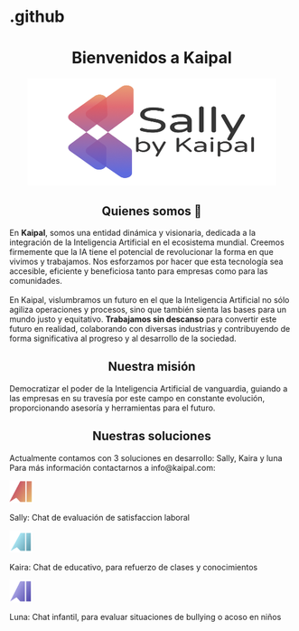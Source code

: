 # .github
<div align="center">
<h1 font-size=22px>Bienvenidos a Kaipal</h1>

<img src="images/logo.png" height=190px width=440px />

<h2 font-size=20px> Quienes somos &#128075;</h2>
</div>

<div align="left">
  
<p font-size=16px>En <strong>Kaipal</strong>, somos una entidad dinámica y visionaria, dedicada a la integración de la Inteligencia Artificial en el ecosistema mundial. Creemos firmemente que la IA tiene el potencial de revolucionar la forma en que vivimos y trabajamos. Nos esforzamos por hacer que esta tecnología sea accesible, eficiente y beneficiosa tanto para empresas como para las comunidades. <br> <br> En Kaipal, vislumbramos un futuro en el que la Inteligencia Artificial no sólo agiliza operaciones y procesos, sino que también sienta las bases para un mundo justo y equitativo. <strong>Trabajamos sin descanso</strong> para convertir este futuro en realidad, colaborando con diversas industrias y contribuyendo de forma significativa al progreso y al desarrollo de la sociedad.</p>

</div>

<h2 align="center" font-size=20px> Nuestra misión</h2>

<p align="left" font-size=16px>
  Democratizar el poder de la Inteligencia Artificial de vanguardia, guiando a las empresas en su travesía por este campo en constante evolución, proporcionando asesoría y herramientas para el futuro.
</p>


<h2 align="center" font-size=20px> Nuestras soluciones</h2>

<p align="left" font-size=16px>
  Actualmente contamos con 3 soluciones en desarrollo: Sally, Kaira y luna <br> Para más información contactarnos a info@kaipal.com:
</p>

<div display="flex" flex-direction="row">
  <img src="images/sally.png" height=40px width=40px />
  <p align="left" font-size=18px>
  Sally: Chat de evaluación de satisfaccion laboral
</p>
</div>

<div display="flex" flex-direction="row">
  <img src="images/kaira.png" height=40px width=40px />
  <p align="left" font-size=18px>
  Kaira: Chat de educativo, para refuerzo de clases y conocimientos
</p>
</div>

<div display="flex" flex-direction="row">
  <img src="images/luna.png" height=40px width=40px />
  <p align="left" font-size=18px>
  Luna: Chat infantil, para evaluar situaciones de bullying o acoso en niños
</p>
</div>
